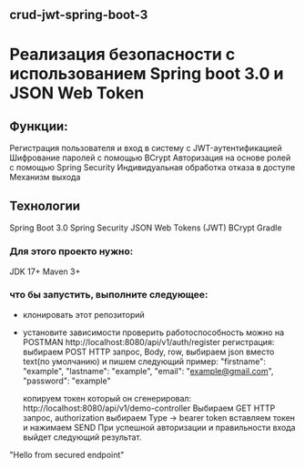 ## crud-jwt-spring-boot-3

# Реализация безопасности с использованием Spring boot 3.0  и JSON Web Token
## Функции:
Регистрация пользователя и вход в систему с JWT-аутентификацией
Шифрование паролей с помощью BCrypt
Авторизация на основе ролей с помощью Spring Security
Индивидуальная обработка отказа в доступе
Механизм выхода


## Технологии
Spring Boot 3.0
Spring Security
JSON Web Tokens (JWT)
BCrypt
Gradle

### Для этого проекто нужно:

JDK 17+
Maven 3+

### что бы запустить, выполните следующее:

- клонировать этот репозиторий
- установите зависимости
проверить работоспособность можно на POSTMAN
http://localhost:8080/api/v1/auth/register
регистрация: выбираем POST HTTP запрос, Body, row, выбираем json вместо text(по умолчанию) и пишем следующий пример:
    "firstname": "example",
    "lastname": "example",
    "email": "example@gmail.com",
    "password": "example"
    
    копируем токен который он сгенерировал:
http://localhost:8080/api/v1/demo-controller
    Выбираем GET HTTP запрос, authorization выбираем Type -> bearer token вставляем токен и нажимаем SEND
    При успешной авторизации и правильности входа выйдет следующий результат.

"Hello from secured endpoint"
